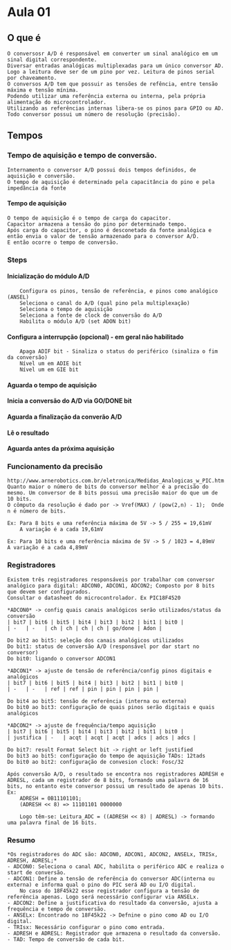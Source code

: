 # Aula 01

## O que é
    O conversosr A/D é responsável em converter um sinal analógico em um sinal digital correspondente.
    Diversar entradas analógicas multiplexadas para um único conversor AD.
    Logo a leitura deve ser de um pino por vez. Leitura de pinos serial por chaveamento.
    O conversos A/D tem que possuir as tensões de refência, entre tensão máxima e tensão mínima.
    Podendo utilizar uma referência externa ou interna, pela própria alimentação do microcontrolador.
    Utilizando as referências internas libera-se os pinos para GPIO ou AD.
    Todo conversor possui um número de resolução (precisão).

## Tempos

### Tempo de aquisição e tempo de conversão.
    Internamento o conversor A/D possui dois tempos definidos, de aquisição e conversão.
    O tempo de aquisição é determinado pela capacitância do pino e pela impedância da fonte
    
#### Tempo de aquisição
    O tempo de aquisição é o tempo de carga do capacitor.
    Capacitor armazena a tensão do pino por determinado tempo.
    Após carga do capacitor, o pino é desconetado da fonte analógica e então envia o valor de tensão armazenado para o conversor A/D.
    E então ocorre o tempo de conversão.

### Steps
#### Inicialização do módulo A/D
        Configura os pinos, tensão de referência, e pinos como analógico (ANSEL)
        Seleciona o canal do A/D (qual pino pela multiplexação)
        Seleciona o tempo de aquisição
        Seleciona a fonte de clock de conversão do A/D
        Habilita o módulo A/D (set ADON bit)
#### Configura a interrupção (opcional) - em geral não habilitado
        Apaga ADIF bit - Sinaliza o status do periférico (sinaliza o fim da conversão)
        Nível um em ADIE bit
        Nível um em GIE bit
#### Aguarda o tempo de aquisição
#### Inicia a conversão do A/D via GO/DONE bit
#### Aguarda a finalização da converão A/D
#### Lê o resultado
#### Aguarda antes da próxima aquisição
    
### Funcionamento da precisão
    http://www.arnerobotics.com.br/eletronica/Medidas_Analogicas_w_PIC.htm 
    Quanto maior o número de bits do conversor melhor é a precisão do mesmo. Um conversor de 8 bits possui uma precisão maior do que um de 10 bits.
    O cômputo da resolução é dado por -> Vref(MAX) / (pow(2,n) - 1);  Onde n é número de bits.
    
    Ex: Para 8 bits e uma referência máxima de 5V -> 5 / 255 = 19,61mV
        A variação é a cada 19,61mV

    Ex: Para 10 bits e uma referência máxima de 5V -> 5 / 1023 = 4,89mV
    A variação é a cada 4,89mV

### Registradores
    Existem três registradores responsáveis por trabalhar com conversor analógico para digital: ADCON0, ADCON1, ADCON2; Composto por 8 bits que devem ser configurados.
    Consultar o datasheet do microcontrolador. Ex PIC18F4520

    *ADCON0* -> config quais canais analógicos serão utilizados/status da conversão
    | bit7 | bit6 | bit5 | bit4 | bit3 | bit2 | bit1 | bit0 |
    | -   | -   | ch | ch | ch | ch | go/done | Adon |

    Do bit2 ao bit5: seleção dos canais analógicos utilizados
    Do bit1: status de conversão A/D (responsável por dar start no conversor)
    Do bit0: ligando o conversor ADCON1

    *ADCON1* -> ajuste de tensão de referência/config pinos digitais e analógicos
    | bit7 | bit6 | bit5 | bit4 | bit3 | bit2 | bit1 | bit0 |
    | -   | -   | ref | ref | pin | pin | pin | pin |

    Do bit4 ao bit5: tensão de referência (interna ou externa)
    Do bit0 ao bit3: configuração de quais pinos serão digitais e quais analógicos

    *ADCON2* -> ajuste de frequência/tempo aquisição
    | bit7 | bit6 | bit5 | bit4 | bit3 | bit2 | bit1 | bit0 |
    | justifica | -   | acqt | acqt | acqt | adcs | adcs | adcs |

    Do bit7: result Format Select bit -> right or left justified
    Do bit3 ao bit5: configuração do tempo de aquisição TADs: 12tads
    Do bit0 ao bit2: configuração de convesion clock: Fosc/32

    Após conversão A/D, o resultado se encontra nos registradores ADRESH e ADRESL, cada um registrador de 8 bits, formando uma palavra de 16 bits, no entanto este conversor possui um resultado de apenas 10 bits.
    Ex: 
        ADRESH = 0B11101101;
        (ADRESH << 8) => 11101101 0000000
        
        Logo têm-se: Leitura_ADC = ((ADRESH << 8) | ADRESL) -> formando uma palavra final de 16 bits.
    

### Resumo
    *Os registradores do ADC são: ADCON0, ADCON1, ADCON2, ANSELx, TRISx, ADRESH, ADRESL;*
    - ADCON0: Seleciona o canal ADC, habilita o periférico ADC e realiza o start de conversão.
    - ADCON1: Define a tensão de referência do conversor ADC(interna ou externa) e informa qual o pino do PIC será AD ou I/O digital. 
        No caso do 18F45k22 esse registrador configura a tensão de referência apenas. Logo será necessário configurar via ANSELx.
    - ADCON2: Define a justificativa do resultado da conversão, ajusta a frequência e tempo de conversão.
    - ANSELx: Encontrado no 18F45k22 -> Defnine o pino como AD ou I/O digital.
    - TRIsx: Necessário configurar o pino como entrada.
    - ADRESH e ADRESL: Registrador que armazena o resultado da conversão.
    - TAD: Tempo de conversão de cada bit.
